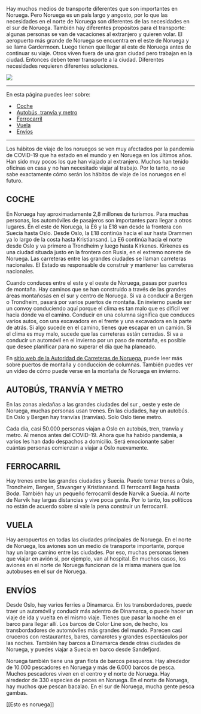 Hay muchos medios de transporte diferentes que son importantes en Noruega. Pero Noruega es un país largo y angosto, por lo que las necesidades en el norte de Noruega son diferentes de las necesidades en el sur de Noruega. También hay diferentes propósitos para el transporte: algunas personas se van de vacaciones al extranjero y quieren volar. El aeropuerto más grande de Noruega se encuentra en el este de Noruega y se llama Gardermoen. Luego tienen que llegar al este de Noruega antes de continuar su viaje. Otros viven fuera de una gran ciudad pero trabajan en la ciudad. Entonces deben tener transporte a la ciudad. Diferentes necesidades requieren diferentes soluciones.

![](https://cdn.kursoria.no/pensum/elements/-_cdvfbg.jpg)

---

En esta página puedes leer sobre:

-    [Coche](#coche)
-    [Autobús, tranvía y metro](#autob%C3%BAs-tranv%C3%ADa-y-metro)
-    [Ferrocarril](#ferrocarril)
-    [Vuela](#vuela)
-    [Envíos](#env%C3%ADos)

---

Los hábitos de viaje de los noruegos se ven muy afectados por la pandemia de COVID-19 que ha estado en el mundo y en Noruega en los últimos años. Han sido muy pocos los que han viajado al extranjero. Muchos han tenido oficinas en casa y no han necesitado viajar al trabajo. Por lo tanto, no se sabe exactamente cómo serán los hábitos de viaje de los noruegos en el futuro.

## COCHE

En Noruega hay aproximadamente 2,8 millones de turismos. Para muchas personas, los automóviles de pasajeros son importantes para llegar a otros lugares. En el este de Noruega, la E6 y la E18 van desde la frontera con Suecia hasta Oslo. Desde Oslo, la E18 continúa hacia el sur hasta Drammen ya lo largo de la costa hasta Kristiansand. La E6 continúa hacia el norte desde Oslo y va primero a Trondheim y luego hasta Kirkenes. Kirkenes es una ciudad situada justo en la frontera con Rusia, en el extremo noreste de Noruega. Las carreteras entre las grandes ciudades se llaman carreteras nacionales. El Estado es responsable de construir y mantener las carreteras nacionales.

Cuando conduces entre el este y el oeste de Noruega, pasas por puertos de montaña. Hay caminos que se han construido a través de las grandes áreas montañosas en el sur y centro de Noruega. Si va a conducir a Bergen o Trondheim, pasará por varios puertos de montaña. En invierno puede ser un convoy conduciendo aquí porque el clima es tan malo que es difícil ver hacia dónde va el camino. Conducir en una columna significa que conduces varios autos, con una excavadora en el frente y una excavadora en la parte de atrás. Si algo sucede en el camino, tienes que escapar en un camión. Si el clima es muy malo, sucede que las carreteras están cerradas. Si va a conducir un automóvil en el invierno por un paso de montaña, es posible que desee planificar para no superar el día que ha planeado.

En [sitio web de la Autoridad de Carreteras de Noruega](https://app.norskkunnskap.no/%20/www.vegvesen.no/trafikkinformasjon/langs-veien/drift-og-vedlikehold-av-vei/fjelloverganger/), puede leer más sobre puertos de montaña y conducción de columnas. También puedes ver un vídeo de cómo puede verse en la montaña de Noruega en invierno.

## AUTOBÚS, TRANVÍA Y METRO

En las zonas aledañas a las grandes ciudades del sur , oeste y este de Noruega, muchas personas usan trenes. En las ciudades, hay un autobús. En Oslo y Bergen hay tranvías (tranvías). Solo Oslo tiene metro.

Cada día, casi 50.000 personas viajan a Oslo en autobús, tren, tranvía y metro. Al menos antes del COVID-19. Ahora que ha habido pandemia, a varios les han dado despachos a domicilio. Será emocionante saber cuántas personas comienzan a viajar a Oslo nuevamente.

## FERROCARRIL

Hay trenes entre las grandes ciudades y Suecia. Puede tomar trenes a Oslo, Trondheim, Bergen, Stavanger y Kristiansand. El ferrocarril llega hasta Bodø. También hay un pequeño ferrocarril desde Narvik a Suecia. Al norte de Narvik hay largas distancias y vive poca gente. Por lo tanto, los políticos no están de acuerdo sobre si vale la pena construir un ferrocarril.

## VUELA

Hay aeropuertos en todas las ciudades principales de Noruega. En el norte de Noruega, los aviones son un medio de transporte importante, porque hay un largo camino entre las ciudades. Por eso, muchas personas tienen que viajar en avión si, por ejemplo, van al hospital. En muchos casos, los aviones en el norte de Noruega funcionan de la misma manera que los autobuses en el sur de Noruega.

## ENVÍOS

Desde Oslo, hay varios ferries a Dinamarca. En los transbordadores, puede traer un automóvil y conducir más adentro de Dinamarca, o puede hacer un viaje de ida y vuelta en el mismo viaje. Tienes que pasar la noche en el barco para llegar allí. Los barcos de Color Line son, de hecho, los transbordadores de automóviles más grandes del mundo. Parecen casi cruceros con restaurantes, bares, camarotes y grandes espectáculos por las noches. También hay barcos a Dinamarca desde otras ciudades de Noruega, y puedes viajar a Suecia en barco desde Sandefjord.

Noruega también tiene una gran flota de barcos pesqueros. Hay alrededor de 10.000 pescadores en Noruega y más de 6.000 barcos de pesca. Muchos pescadores viven en el centro y el norte de Noruega. Hay alrededor de 330 especies de peces en Noruega. En el norte de Noruega, hay muchos que pescan bacalao. En el sur de Noruega, mucha gente pesca gambas.


[[Esto es noruega]]